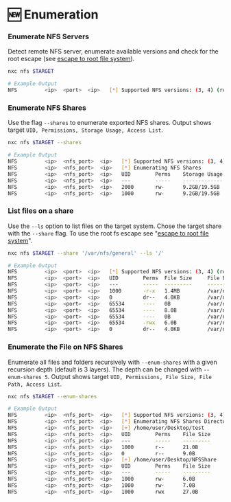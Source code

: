 # 🆕 Enumeration

### Enumerate NFS Servers

Detect remote NFS server, enumerate available versions and check for the root escape (see [escape to root file system](escape-to-root-file-system.md)).

```bash
nxc nfs $TARGET 

# Example Output                                                          
NFS         <ip>  <port>  <ip>   [*] Supported NFS versions: (3, 4) (root escape:True)
```

### Enumerate NFS Shares

Use the flag `--shares` to enumerate exported NFS shares. Output shows target `UID, Permissions, Storage Usage, Access List`.

```bash
nxc nfs $TARGET --shares

# Example Output
NFS         <ip>  <nfs_port>  <ip>   [*] Supported NFS versions: (3, 4) (root escape:False)
NFS         <ip>  <nfs_port>  <ip>   [*] Enumerating NFS Shares
NFS         <ip>  <nfs_port>  <ip>   UID        Perms    Storage Usage    Share                          Access List    
NFS         <ip>  <nfs_port>  <ip>   ---        -----    -------------    -----                          -----------    
NFS         <ip>  <nfs_port>  <ip>   2000       rw-      9.2GB/19.5GB    /home/user/Desktop/test        *              
NFS         <ip>  <nfs_port>  <ip>   1000       rw-      9.2GB/19.5GB    /home/user/Desktop/NFSShare    192.168.0.0/24
```

### List files on a share

Use the `--ls` option to list files on the target system. Chose the target share with the `--share` flag. To use the root fs escape see "[escape to root file system](escape-to-root-file-system.md)".

```bash
nxc nfs $TARGET --share '/var/nfs/general' --ls '/'

# Example Output
NFS         <ip>  <port>  <ip>   [*] Supported NFS versions: (3, 4) (root escape:False)
NFS         <ip>  <port>  <ip>   UID        Perms  File Size     File Path
NFS         <ip>  <port>  <ip>   ---        -----  ---------     ---------
NFS         <ip>  <port>  <ip>   1000       -r-x   1.4MB         /var/nfs/general/Screenshot_2024-10-09_18_13_25.png
NFS         <ip>  <port>  <ip>   0          dr--   4.0KB         /var/nfs/general/other
NFS         <ip>  <port>  <ip>   65534      ----   0B            /var/nfs/general/test
NFS         <ip>  <port>  <ip>   65534      ----   8.0B          /var/nfs/general/test123
NFS         <ip>  <port>  <ip>   65534      ----   0B            /var/nfs/general/test1234
NFS         <ip>  <port>  <ip>   65534      -rwx   6.0B          /var/nfs/general/testfile
NFS         <ip>  <port>  <ip>   0          dr--   4.0KB         /var/nfs/general/tmp
```

### Enumerate the File on NFS Shares

Enumerate all files and folders recursively with `--enum-shares` with a given recursion depth (default is 3 layers). The depth can be changed with `--enum-shares 5`. Output shows target `UID, Permissions, File Size, File Path, Access List`.

```bash
nxc nfs $TARGET --enum-shares

# Example Output
NFS         <ip>  <nfs_port>  <ip>   [*] Supported NFS versions: (3, 4) (root escape:False)
NFS         <ip>  <nfs_port>  <ip>   [*] Enumerating NFS Shares Directories
NFS         <ip>  <nfs_port>  <ip>   [+] /home/user/Desktop/test
NFS         <ip>  <nfs_port>  <ip>   UID        Perms    File Size      File Path                                     Access List    
NFS         <ip>  <nfs_port>  <ip>   ---        -----    ---------      ---------                                     -----------    
NFS         <ip>  <nfs_port>  <ip>   1000       r--      21.0B          /home/user/Desktop/test/test.txt              *              
NFS         <ip>  <nfs_port>  <ip>   0          r--      9.0B           /home/user/Desktop/test/test2.txt             *              
NFS         <ip>  <nfs_port>  <ip>   [+] /home/user/Desktop/NFSShare
NFS         <ip>  <nfs_port>  <ip>   UID        Perms    File Size      File Path                                     Access List    
NFS         <ip>  <nfs_port>  <ip>   ---        -----    ---------      ---------                                     -----------    
NFS         <ip>  <nfs_port>  <ip>   1000       rw-      6.0B           /home/user/Desktop/NFSShare/test.txt          192.168.38.0/24
NFS         <ip>  <nfs_port>  <ip>   1000       rw-      7.0B           /home/user/Desktop/NFSShare/NFS2/test2.txt    192.168.38.0/24,
NFS         <ip>  <nfs_port>  <ip>   1000       rwx      27.0B          /home/user/Desktop/NFSShare/test3.txt         192.168.38.0/24

```
